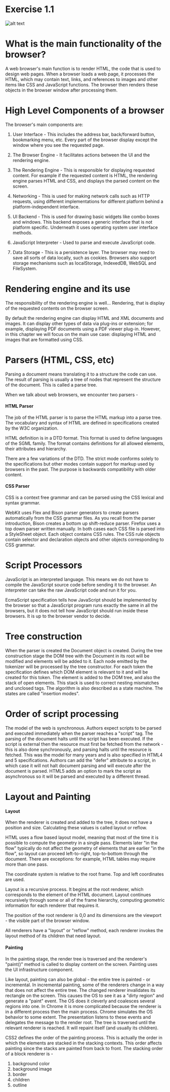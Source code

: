 # Exercise 1.1

![alt text](https://github.com/pesto-students/p3-sumit-devanshdalmia01/blob/week1/Week-1/Exercise_1.1/image.png?raw=true)

# What is the main functionality of the browser?
A web browser's main function is to render HTML, 
the code that is used to design web pages. When a browser 
loads a web page, it processes the HTML, which may contain text, 
links, and references to images and other items like CSS 
and JavaScript functions. The browser then renders these objects in 
the browser window after processing them.

# High Level Components of a browser
The browser's main components are:

1. User Interface - This includes the address bar, back/forward button, bookmarking menu, etc. Every part of the browser display except the window where you see the requested page.

2. The Browser Engine - It facilitates actions between the UI and the rendering engine.

3. The Rendering Engine - This is responsible for displaying requested content. For example if the requested content is HTML, the rendering engine parses HTML and CSS, and displays the parsed content on the screen.

4. Networking - This is used for making network calls such as HTTP requests, using different implementations for different platform behind a platform-independent interface.

5. UI Backend - This is used for drawing basic widgets like combo boxes and windows. This backend exposes a generic interface that is not platform specific. Underneath it uses operating system user interface methods.

6. JavaScript Interpreter - Used to parse and execute JavaScript code.

7. Data Storage - This is a persistence layer. The browser may need to save all sorts of data locally, such as cookies. Browsers also support storage mechanisms such as localStorage, IndexedDB, WebSQL and FileSystem.

# Rendering engine and its use
The responsibility of the rendering engine is well… Rendering, that is display of the requested contents on the browser screen.

By default the rendering engine can display HTML and XML documents and images. It can display other types of data via plug-ins or extension; for example, displaying PDF documents using a PDF viewer plug-in. However, in this chapter we will focus on the main use case: displaying HTML and images that are formatted using CSS.

# Parsers (HTML, CSS, etc)
Parsing a document means translating it to a structure the code can use. The result of parsing is usually a tree of nodes that represent the structure of the document. This is called a parse tree.

When we talk about web browsers, we encounter two parsers -

#### HTML Parser

The job of the HTML parser is to parse the HTML markup into a parse tree. The vocabulary and syntax of HTML are defined in specifications created by the W3C organization.

HTML definition is in a DTD format. This format is used to define languages of the SGML family. The format contains definitions for all allowed elements, their attributes and hierarchy.

There are a few variations of the DTD. The strict mode conforms solely to the specifications but other modes contain support for markup used by browsers in the past. The purpose is backwards compatibility with older content.

#### CSS Parser

CSS is a context free grammar and can be parsed using the CSS lexical and syntax grammar.

WebKit uses Flex and Bison parser generators to create parsers automatically from the CSS grammar files. As you recall from the parser introduction, Bison creates a bottom up shift-reduce parser. Firefox uses a top down parser written manually. In both cases each CSS file is parsed into a StyleSheet object. Each object contains CSS rules. The CSS rule objects contain selector and declaration objects and other objects corresponding to CSS grammar.

# Script Processors

JavaScript is an interpreted language. This means we do not have to compile the JavaScript source code before sending it to the browser. An interpreter can take the raw JavaScript code and run it for you.

EcmaScript specification tells how JavaScript should be implemented by the browser so that a JavaScript program runs exactly the same in all the browsers, but it does not tell how JavaScript should run inside these browsers. It is up to the browser vendor to decide.



# Tree construction
When the parser is created the Document object is created. During the tree construction stage the DOM tree with the Document in its root will be modified and elements will be added to it. Each node emitted by the tokenizer will be processed by the tree constructor. For each token the specification defines which DOM element is relevant to it and will be created for this token. The element is added to the DOM tree, and also the stack of open elements. This stack is used to correct nesting mismatches and unclosed tags. The algorithm is also described as a state machine. The states are called "insertion modes".

# Order of script processing
The model of the web is synchronous. Authors expect scripts to be parsed and executed immediately when the parser reaches a "script" tag. The parsing of the document halts until the script has been executed. If the script is external then the resource must first be fetched from the network - this is also done synchronously, and parsing halts until the resource is fetched. This was the model for many years and is also specified in HTML4 and 5 specifications. Authors can add the "defer" attribute to a script, in which case it will not halt document parsing and will execute after the document is parsed. HTML5 adds an option to mark the script as asynchronous so it will be parsed and executed by a different thread.

# Layout and Painting

#### Layout

When the renderer is created and added to the tree, it does not have a position and size. Calculating these values is called layout or reflow.

HTML uses a flow based layout model, meaning that most of the time it is possible to compute the geometry in a single pass. Elements later "in the flow" typically do not affect the geometry of elements that are earlier "in the flow", so layout can proceed left-to-right, top-to-bottom through the document. There are exceptions: for example, HTML tables may require more than one pass.

The coordinate system is relative to the root frame. Top and left coordinates are used.

Layout is a recursive process. It begins at the root renderer, which corresponds to the <html> element of the HTML document. Layout continues recursively through some or all of the frame hierarchy, computing geometric information for each renderer that requires it.

The position of the root renderer is 0,0 and its dimensions are the viewport - the visible part of the browser window.

All renderers have a "layout" or "reflow" method, each renderer invokes the layout method of its children that need layout.

#### Painting

In the painting stage, the render tree is traversed and the renderer's "paint()" method is called to display content on the screen. Painting uses the UI infrastructure component.

Like layout, painting can also be global - the entire tree is painted - or incremental. In incremental painting, some of the renderers change in a way that does not affect the entire tree. The changed renderer invalidates its rectangle on the screen. This causes the OS to see it as a "dirty region" and generate a "paint" event. The OS does it cleverly and coalesces several regions into one. In Chrome it is more complicated because the renderer is in a different process then the main process. Chrome simulates the OS behavior to some extent. The presentation listens to these events and delegates the message to the render root. The tree is traversed until the relevant renderer is reached. It will repaint itself (and usually its children).

CSS2 defines the order of the painting process. This is actually the order in which the elements are stacked in the stacking contexts. This order affects painting since the stacks are painted from back to front. The stacking order of a block renderer is -
1. background color
2. background image
3. border
4. children
5. outline